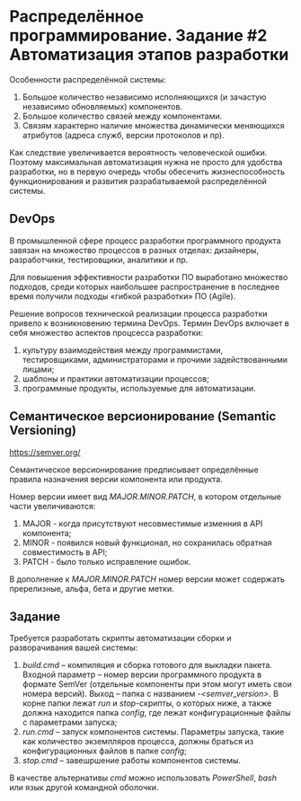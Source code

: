 # Распределённое программирование. Задание #2 Автоматизация этапов разработки

Особенности распределённой системы:

1. Большое количество независимо исполняющихся (и зачастую независимо обновляемых) компонентов.
2. Большое количество связей между компонентами.
3. Связям характерно наличие множества динамически меняющихся атрибутов (адреса служб, версии протоколов и пр).

Как следствие увеличивается вероятность человеческой ошибки.
Поэтому максимальная автоматизация нужна не просто для удобства разработки, но в первую очередь чтобы обесечить 
жизнеспособность функционирования и развития разрабатываемой распределённой системы.

## DevOps

В промышленной сфере процесс разработки программного продукта завязан на множество процессов в разных отделах: дизайнеры, 
разработчики, тестировщики, аналитики и пр.

Для повышения эффективности разработки ПО выработано множество подходов, среди которых наибольшее распространение 
в последнее время получили подходы «гибкой разработки» ПО (Agile).

Решение вопросов технической реализации процесса разработки привело к возникновению термина DevOps. 
Термин DevOps включает в себя множество аспектов процсесса разработки: 

1. культуру взаимодействия между программистами, тестировщиками, администраторами и прочими задействованными лицами;
2. шаблоны и практики автоматизации процессов;
3. программные продукты, используемые для автоматизации.

## Семантическое версионирование (Semantic Versioning)

https://semver.org/

Семантическое версионирование предписывает определённые правила назначения версии компонента или продукта.

Номер версии имеет вид *MAJOR.MINOR.PATCH*, в котором отдельные части увеличиваются:
1. MAJOR - когда присутствуют несовместимые изменния в API компонента;
2. MINOR - появился новый функционал, но сохранилась обратная совместимость в API;
3. PATCH - было только исправление ошибок.

В дополнение к *MAJOR.MINOR.PATCH* номер версии может содержать пререлизные, альфа, бета и другие метки.

## Задание

Требуется разработать скрипты автоматизации сборки и разворачивания вашей системы:

1. *build.cmd* – компиляция и сборка готового для выкладки пакета.
Входной параметр – номер версии программного продукта в формате SemVer (отдельные компоненты при этом могут иметь свои номера версий).
Выход – папка с названием *<product>-<semver_version>*. В корне папки лежат *run* и *stop*-скрипты, о которых ниже, 
а также должна находится папка *config*, где лежат конфигурационные файлы с параметрами запуска;
2. *run.cmd* – запуск компонентов системы. Параметры запуска, такие как количество экземпляров процесса, должны браться из конфигурационных файлов в папке *config*;
3. *stop.cmd* – завешршение работы компонентов системы.

В качестве альтернативы *cmd* можно использовать *PowerShell*, *bash* или язык другой командной оболочки.

